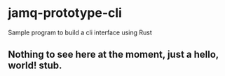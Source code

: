 # jamq-prototype-cli
Sample program to build a cli interface using Rust

## Nothing to see here at the moment, just a hello, world! stub.